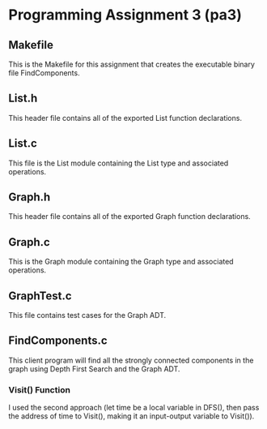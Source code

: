 # Programming Assignment 3 (pa3)

## Makefile 
This is the Makefile for this assignment that creates the executable binary file FindComponents.

## List.h
This header file contains all of the exported List function declarations. 

## List.c 
This file is the List module containing the List type and associated operations. 

## Graph.h
This header file contains all of the exported Graph function declarations. 

## Graph.c
This is the Graph module containing the Graph type and associated operations. 

## GraphTest.c
This file contains test cases for the Graph ADT. 

## FindComponents.c
This client program will find all the strongly connected components in the graph using Depth First Search and the Graph ADT. 

### Visit() Function
I used the second approach (let time be a local variable in DFS(), then pass the address of time to Visit(), making it an input-output variable to Visit()).
